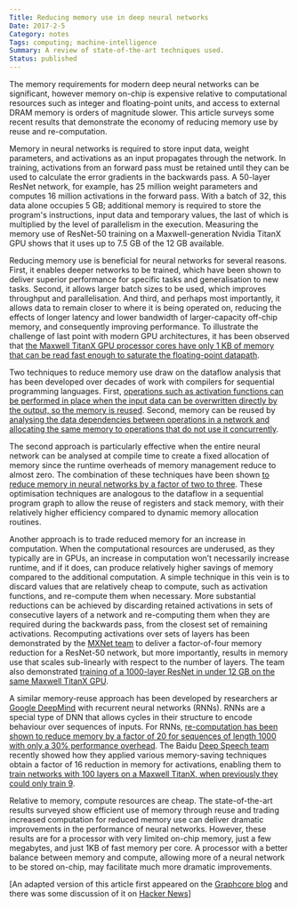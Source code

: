 ```yaml
---
Title: Reducing memory use in deep neural networks
Date: 2017-2-5
Category: notes
Tags: computing; machine-intelligence
Summary: A review of state-of-the-art techniques used.
Status: published
---
```


The memory requirements for modern deep neural networks can be significant,
however memory on-chip is expensive relative to computational resources such as
integer and floating-point units, and access to external DRAM memory is orders
of magnitude slower. This article surveys some recent results that demonstrate
the economy of reducing memory use by reuse and re-computation.

Memory in neural networks is required to store input data, weight parameters,
and activations as an input propagates through the network. In training,
activations from an forward pass must be retained until they can be used to
calculate the error gradients in the backwards pass. A 50-layer ResNet network,
for example, has 25 million weight parameters and computes 16 million
activations in the forward pass. With a batch of 32, this data alone occupies 5
GB; additional memory is required to store the program's instructions, input
data and temporary values, the last of which is multiplied by the level
of parallelism in the execution. Measuring the memory use of ResNet-50 training
on a Maxwell-generation Nvidia TitanX GPU shows that it uses up to 7.5 GB of
the 12 GB available.

Reducing memory use is beneficial for neural networks for several reasons.
First, it enables deeper networks to be trained, which have been shown to
deliver superior performance for specific tasks and generalisation to new
tasks. Second, it allows larger batch sizes to be used, which improves
throughput and parallelisation. And third, and perhaps most importantly, it
allows data to remain closer to where it is being operated on, reducing the
effects of longer latency and lower bandwidth of larger-capacity off-chip
memory, and consequently improving performance. To illustrate the challenge of
last point with modern GPU architectures, it has been observed that [the
Maxwell TitanX GPU processor cores have only 1 KB of memory that can be read
fast enough to saturate the floating-point
datapath](http://jmlr.org/proceedings/papers/v48/diamos16.pdf).

Two techniques to reduce memory use draw on the dataflow analysis that has been
developed over decades of work with compilers for sequential programming
languages. First, [operations such as activation functions can be performed in
place when the input data can be overwritten directly by the output, so the
memory is
reused](http://mxnet.io/architecture/note_memory.html#in-place-operations).
Second, memory can be reused by [analysing the data dependencies between
operations in a network and allocating the same memory to operations that do
not use it
concurrently](http://mxnet.io/architecture/note_memory.html#standard-memory-sharing).

The second approach is particularly effective when the entire neural network
can be analysed at compile time to create a fixed allocation of memory since
the runtime overheads of memory management reduce to almost zero. The
combination of these techniques have been shown [to reduce memory in neural
networks by a factor of two to three](https://arxiv.org/pdf/1604.06174v2.pdf).
These optimisation techniques are analogous to the dataflow in a sequential
program graph to allow the reuse of registers and stack memory, with their
relatively higher efficiency compared to dynamic memory allocation routines.

Another approach is to trade reduced memory for an increase in computation.
When the computational resources are underused, as they typically are in GPUs,
an increase in computation won’t necessarily increase runtime, and if it does,
can produce relatively higher savings of memory compared to the additional
computation. A simple technique in this vein is to discard values that are
relatively cheap to compute, such as activation functions, and re-compute them
when necessary. More substantial reductions can be achieved by discarding
retained activations in sets of consecutive layers of a network and re-computing
them when they are required during the backwards pass, from the closest set of
remaining activations. Recomputing activations over sets of layers has been
demonstrated by the [MXNet team](https://mxnet.io) to deliver a factor-of-four
memory reduction for a ResNet-50 network, but more importantly, results in
memory use that scales sub-linearly with respect to the number of layers. The
team also demonstrated [training of a 1000-layer ResNet in under 12 GB on the
same Maxwell TitanX GPU](https://arxiv.org/pdf/1604.06174v2.pdf).

A similar memory-reuse approach has been developed by researchers ar [Google
DeepMind](https://deepmind.com/) with recurrent neural networks (RNNs). RNNs
are a special type of DNN that allows cycles in their structure to encode
behaviour over sequences of inputs.  For RNNs, [re-computation has been shown
to reduce memory by a factor of 20 for sequences of length 1000 with only a 30%
performance overhead](https://arxiv.org/pdf/1606.03401v1.pdf). The Baidu [Deep
Speech team](http://research.baidu.com/) recently showed how they applied
various memory-saving techniques obtain a factor of 16 reduction in memory for
activations, enabling them to [train networks with 100 layers on a Maxwell
TitanX, when previously they could only train
9](http://jmlr.org/proceedings/papers/v48/diamos16.pdf).

Relative to memory, compute resources are cheap. The state-of-the-art results
surveyed show efficient use of memory through reuse and trading increased
computation for reduced memory use can deliver dramatic improvements in the
performance of neural networks. However, these results are for a processor with
very limited on-chip memory, just a few megabytes, and just 1KB of fast memory
per core. A processor with a better balance between memory and compute,
allowing more of a neural network to be stored on-chip, may facilitate much
more dramatic improvements.

\[An adapted version of this article first appeared on the [Graphcore
blog](https://www.graphcore.ai/blog/why-is-so-much-memory-needed-for-deep-neural-networks)
and there was some discussion of it on [Hacker
News](https://news.ycombinator.com/item?id=13928523)\]
